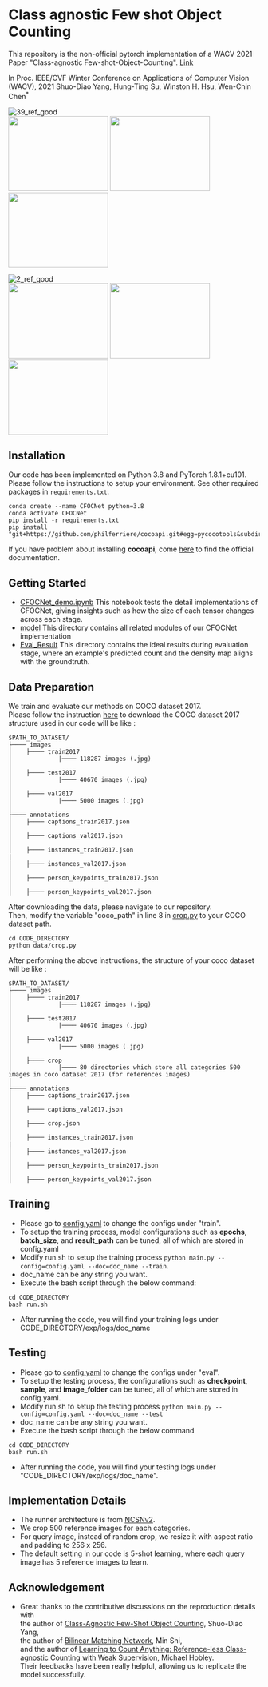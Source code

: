 # Class agnostic Few shot Object Counting

This repository is the non-official pytorch implementation of a WACV 2021 Paper "Class-agnostic Few-shot-Object-Counting". [Link](https://openaccess.thecvf.com/content/WACV2021/papers/Yang_Class-Agnostic_Few-Shot_Object_Counting_WACV_2021_paper.pdf)

In Proc. IEEE/CVF Winter Conference on Applications of Computer Vision (WACV), 2021
Shuo-Diao Yang, Hung-Ting Su, Winston H. Hsu, Wen-Chin Chen<sup>*</sup>

![39_ref_good](https://user-images.githubusercontent.com/76461262/181033357-71dc9a34-7a78-4410-81d6-4dc7d74bedfd.png) </br>
<img src="https://user-images.githubusercontent.com/76461262/181033299-cda225d3-c964-4327-9d13-bdbdaa296af3.png" width="200" height="150" /> <img src="https://user-images.githubusercontent.com/76461262/181033407-cb571edc-cb2f-4f1a-9127-fb74cafc933c.png" width="200" height="150" /> <img src="https://user-images.githubusercontent.com/76461262/181033455-84efbbea-0656-4e47-b281-34e3eeb14482.png" width="200" height="150" /> </br>

![2_ref_good](https://user-images.githubusercontent.com/76461262/181036373-715da5ae-e150-4980-92e7-3434146e40e8.png) </br>
<img src="https://user-images.githubusercontent.com/76461262/181036450-ee30acc9-1521-4dd1-b5c3-562308dc7f8d.png" width="200" height="150" /> <img src="https://user-images.githubusercontent.com/76461262/181036669-6d0b78b4-8447-4f8c-9ac6-821351bc4f0b.png" width="200" height="150" /> <img src="https://user-images.githubusercontent.com/76461262/181036720-a7539696-bd5f-4886-aff6-4a343d390276.png" width="200" height="150" /> </br>

## Installation
Our code has been implemented on Python 3.8 and PyTorch 1.8.1+cu101. Please follow the instructions to setup your environment. See other required packages in `requirements.txt`.
````
conda create --name CFOCNet python=3.8
conda activate CFOCNet
pip install -r requirements.txt
pip install "git+https://github.com/philferriere/cocoapi.git#egg=pycocotools&subdirectory=PythonAPI"
````
If you have problem about installing **cocoapi**, come [here](https://github.com/philferriere/cocoapi) to find the official documentation.
## Getting Started
* [CFOCNet_demo.ipynb](CFOCNet_demo.ipynb) This notebook tests the detail implementations of CFOCNet, giving insights such as how the size of each tensor changes across each stage.
* [model](model) This directory contains all related modules of our CFOCNet implementation
* [Eval_Result](Eval_Result) This directory contains the ideal results during evaluation stage, where an example's predicted count and the density map aligns with the groundtruth.
## Data Preparation
We train and evaluate our methods on COCO dataset 2017. </br>
Please follow the instruction [here](https://gist.github.com/mkocabas/a6177fc00315403d31572e17700d7fd9) to download the COCO dataset 2017 </br>
structure used in our code will be like : </br>
````
$PATH_TO_DATASET/
├──── images
│    ├──── train2017
│             |──── 118287 images (.jpg)
│
│    ├──── test2017
│             |──── 40670 images (.jpg)
│
│    ├──── val2017
│             |──── 5000 images (.jpg)
│
├──── annotations
│    ├──── captions_train2017.json
│
│    ├──── captions_val2017.json
│
│    ├──── instances_train2017.json
|
│    ├──── instances_val2017.json
│
│    ├──── person_keypoints_train2017.json
│
│    ├──── person_keypoints_val2017.json
````
After downloading the data, please navigate to our repository. </br>
Then, modify the variable "coco_path" in line 8  in [crop.py](data/crop.py) to your COCO dataset path.
````
cd CODE_DIRECTORY
python data/crop.py
````
After performing the above instructions, the structure of your coco dataset will be like : </br>
````
$PATH_TO_DATASET/
├──── images
│    ├──── train2017
│             |──── 118287 images (.jpg)
│
│    ├──── test2017
│             |──── 40670 images (.jpg)
│
│    ├──── val2017
│             |──── 5000 images (.jpg)
│
│    ├──── crop
│             |──── 80 directories which store all categories 500 images in coco dataset 2017 (for references images)
│
├──── annotations
│    ├──── captions_train2017.json
│
│    ├──── captions_val2017.json
│
│    ├──── crop.json
│
│    ├──── instances_train2017.json
|
│    ├──── instances_val2017.json
│
│    ├──── person_keypoints_train2017.json
│
│    ├──── person_keypoints_val2017.json

````

## Training
* Please go to [config.yaml](configs/config.yaml) to change the configs under "train". </br>
* To setup the training process, model configurations such as **epochs**, **batch_size**, and **result_path** can be tuned, all of which are stored in config.yaml</br>
* Modify run.sh to setup the training process ```python main.py --config=config.yaml --doc=doc_name --train```.
* doc_name can be any string you want.
* Execute the bash script through the below command:
````
cd CODE_DIRECTORY
bash run.sh
````
* After running the code, you will find your training logs under CODE_DIRECTORY/exp/logs/doc_name

## Testing
* Please go to [config.yaml](configs/config.yaml) to change the configs under "eval". </br>
* To setup the testing process, the configurations such as **checkpoint**, **sample**, and **image_folder** can be tuned, all of which are stored in config.yaml. </br>
* Modify run.sh to setup the testing process ```python main.py --config=config.yaml --doc=doc_name --test```
* doc_name can be any string you want.
* Execute the bash script through the below command
````
cd CODE_DIRECTORY
bash run.sh
````
* After running the code, you will find your testing logs under "CODE_DIRECTORY/exp/logs/doc_name".

## Implementation Details
* The runner architecture is from [NCSNv2](https://github.com/ermongroup/ncsnv2).
* We crop 500 reference images for each categories.
* For query image, instead of random crop, we resize it with aspect ratio and padding to 256 x 256.
* The default setting in our code is 5-shot learning, where each query image has 5 reference images to learn. 

## Acknowledgement
* Great thanks to the contributive discussions on the reproduction details with </br>
the author of [Class-Agnostic Few-Shot Object Counting](https://openaccess.thecvf.com/content/WACV2021/html/Yang_Class-Agnostic_Few-Shot_Object_Counting_WACV_2021_paper.html), Shuo-Diao Yang, </br>
the author of [Bilinear Matching Network](https://arxiv.org/abs/2203.08354), Min Shi, </br>
and the author of [Learning to Count Anything: Reference-less Class-agnostic Counting with Weak Supervision](https://arxiv.org/abs/2205.10203), Michael Hobley. </br> Their feedbacks have been really helpful, allowing us to replicate the model successfully. 
